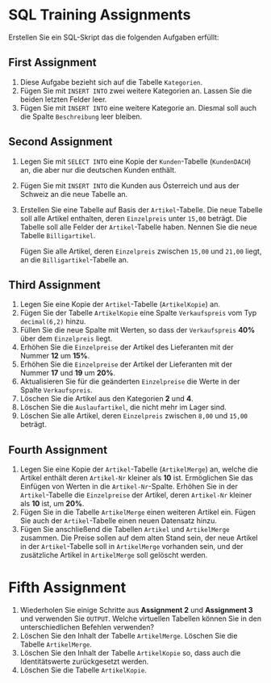 # SQL Training Assignments

Erstellen Sie ein SQL-Skript das die folgenden Aufgaben erfüllt:

## First Assignment
1. Diese Aufgabe bezieht sich auf die Tabelle `Kategorien`.
2. Fügen Sie mit `INSERT INTO` zwei weitere Kategorien an. Lassen Sie die beiden letzten Felder leer.
3. Fügen Sie mit `INSERT INTO` eine weitere Kategorie an. Diesmal soll auch die Spalte `Beschreibung` leer bleiben.

## Second Assignment
1. Legen Sie mit `SELECT INTO` eine Kopie der `Kunden`-Tabelle (`KundenDACH`) an, die aber nur die deutschen Kunden enthält.
2. Fügen Sie mit `INSERT INTO` die Kunden aus Österreich und aus der Schweiz an die neue Tabelle an.
3. Erstellen Sie eine Tabelle auf Basis der `Artikel`-Tabelle. Die neue Tabelle soll alle Artikel enthalten, deren `Einzelpreis` unter `15,00` beträgt. Die Tabelle soll alle Felder der `Artikel`-Tabelle haben. Nennen Sie die neue Tabelle `Billigartikel`.

   Fügen Sie alle Artikel, deren `Einzelpreis` zwischen `15,00` und `21,00` liegt, an die `Billigartikel`-Tabelle an.

## Third Assignment
1. Legen Sie eine Kopie der `Artikel`-Tabelle (`ArtikelKopie`) an.
2. Fügen Sie der Tabelle `ArtikelKopie` eine Spalte `Verkaufspreis` vom Typ `decimal(6,2)` hinzu.
3. Füllen Sie die neue Spalte mit Werten, so dass der `Verkaufspreis` **40%** über dem `Einzelpreis` liegt.
4. Erhöhen Sie die `Einzelpreise` der Artikel des Lieferanten mit der Nummer **12** um **15%**.
5. Erhöhen Sie die `Einzelpreise` der Artikel der Lieferanten mit der Nummer **17** und **19** um **20%**.
6. Aktualisieren Sie für die geänderten `Einzelpreise` die Werte in der Spalte `Verkaufspreis`.
7. Löschen Sie die Artikel aus den Kategorien **2** und **4**.
8. Löschen Sie die `Auslaufartikel`, die nicht mehr im Lager sind.
9. Löschen Sie alle Artikel, deren `Einzelpreis` zwischen `8,00` und `15,00` beträgt.

## Fourth Assignment
1. Legen Sie eine Kopie der `Artikel`-Tabelle (`ArtikelMerge`) an, welche die Artikel enthält deren `Artikel-Nr` kleiner als **10** ist. Ermöglichen Sie das Einfügen von Werten in die `Artikel-Nr`-Spalte. Erhöhen Sie in der `Artikel`-Tabelle die `Einzelpreise` der Artikel, deren `Artikel-Nr` kleiner als **10** ist, um **20%**.
2. Fügen Sie in die Tabelle `ArtikelMerge` einen weiteren Artikel ein. Fügen Sie auch der `Artikel`-Tabelle einen neuen Datensatz hinzu.
3. Fügen Sie anschließend die Tabellen `Artikel` und `ArtikelMerge` zusammen. Die Preise sollen auf dem alten Stand sein, der neue Artikel in der `Artikel`-Tabelle soll in `ArtikelMerge` vorhanden sein, und der zusätzliche Artikel in `ArtikelMerge` soll gelöscht werden.

# Fifth Assignment
1. Wiederholen Sie einige Schritte aus **Assignment 2** und **Assignment 3** und verwenden Sie `OUTPUT`. Welche virtuellen Tabellen können Sie in den unterschiedlichen Befehlen verwenden?
2. Löschen Sie den Inhalt der Tabelle `ArtikelMerge`. Löschen Sie die Tabelle `ArtikelMerge`.
3. Löschen Sie den Inhalt der Tabelle `ArtikelKopie` so, dass auch die Identitätswerte zurückgesetzt werden.
4. Löschen Sie die Tabelle `ArtikelKopie`.
